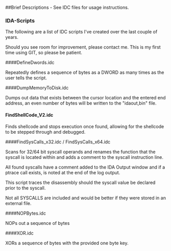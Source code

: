 ##Brief Descriptions - See IDC files for usage instructions.

### IDA-Scripts

The following are a list of IDC scripts I've created over the last couple of years.

Should you see room for improvement, please contact me.
This is my first time using GIT, so please be patient.


####DefineDwords.idc

Repeatedly defines a sequence of bytes as a DWORD as many times as the user tells the script.

####DumpMemoryToDisk.idc

Dumps out data that exists between the cursor location and the entered end address, an even number of bytes will be written to the "idaout,bin" file.

#### FindShellCode_V2.idc

Finds shellcode and stops execution once found, allowing for the shellcode to be stepped through and debugged.

####FindSysCalls_x32.idc / FindSysCalls_x64.idc

Scans for 32/64 bit syscall operands and renames the function that the syscall is located within and adds a comment to the syscall instruction line.

All found syscalls have a comment added to the IDA Output window and if a ptrace call exists, is noted at the end of the log output.

This script traces the disassembly should the syscall value be declared prior to the syscall.

Not all SYSCALLS are included and would be better if they were stored in an external file.


####NOPBytes.idc

NOPs out a sequence of bytes

####XOR.idc

XORs a sequence of bytes with the provided one byte key.
